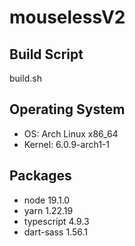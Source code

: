 # mouselessV2

## Build Script

build.sh

## Operating System

- OS: Arch Linux x86_64
- Kernel: 6.0.9-arch1-1

## Packages

- node 19.1.0
- yarn 1.22.19
- typescript 4.9.3
- dart-sass 1.56.1
